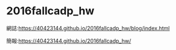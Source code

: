 # 2016fallcadp_hw
網誌:https://40423144.github.io/2016fallcadp_hw/blog/index.html

簡報:https://40423144.github.io/2016fallcadp_hw/
